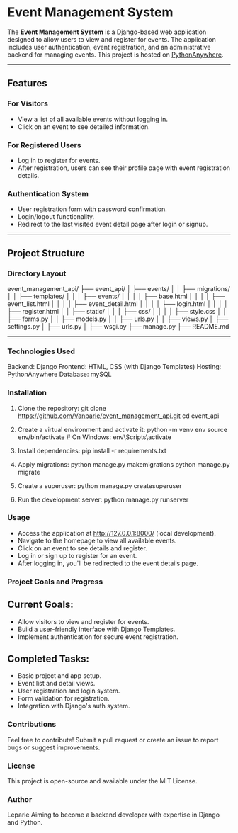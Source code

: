 # Event Management System

The **Event Management System** is a Django-based web application designed to allow users to view and register for events. The application includes user authentication, event registration, and an administrative backend for managing events. This project is hosted on [PythonAnywhere](https://www.pythonanywhere.com/).

---

## Features

### For Visitors
- View a list of all available events without logging in.
- Click on an event to see detailed information.

### For Registered Users
- Log in to register for events.
- After registration, users can see their profile page with event registration details.

### Authentication System
- User registration form with password confirmation.
- Login/logout functionality.
- Redirect to the last visited event detail page after login or signup.

---

## Project Structure

### Directory Layout

event_management_api/
├── event_api/
│   ├── events/
│   │   ├── migrations/
│   │   ├── templates/
│   │   │   ├── events/
│   │   │   │   ├── base.html
│   │   │   │   ├── event_list.html
│   │   │   │   ├── event_detail.html
│   │   │   │   ├── login.html
│   │   │   │   ├── register.html
│   │   ├── static/
│   │   │   ├── css/
│   │   │   │   ├── style.css
│   │   ├── forms.py
│   │   ├── models.py
│   │   ├── urls.py
│   │   ├── views.py
│   ├── settings.py
│   ├── urls.py
│   ├── wsgi.py
├── manage.py
├── README.md


---

### Technologies Used
Backend: Django
Frontend: HTML, CSS (with Django Templates)
Hosting: PythonAnywhere
Database: mySQL


### Installation
1. Clone the repository:
git clone https://github.com/Vanparie/event_management_api.git
cd event_api

2. Create a virtual environment and activate it:
python -m venv env
source env/bin/activate  # On Windows: env\Scripts\activate

3. Install dependencies:
pip install -r requirements.txt

4. Apply migrations:
python manage.py makemigrations
python manage.py migrate

5. Create a superuser:
python manage.py createsuperuser

6. Run the development server:
python manage.py runserver



### Usage
- Access the application at http://127.0.0.1:8000/ (local development).
- Navigate to the homepage to view all available events.
- Click on an event to see details and register.
- Log in or sign up to register for an event.
- After logging in, you'll be redirected to the event details page.


### Project Goals and Progress
## Current Goals:

- Allow visitors to view and register for events.
- Build a user-friendly interface with Django Templates.
- Implement authentication for secure event registration.


## Completed Tasks:

- Basic project and app setup.
- Event list and detail views.
- User registration and login system.
- Form validation for registration.
- Integration with Django's auth system.



### Contributions
Feel free to contribute! Submit a pull request or create an issue to report bugs or suggest improvements.

### License
This project is open-source and available under the MIT License.

### Author
Leparie
Aiming to become a backend developer with expertise in Django and Python.

